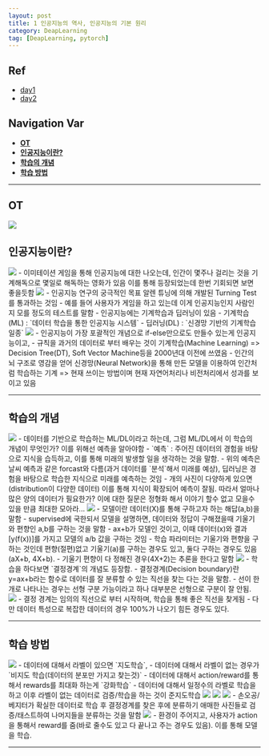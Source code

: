 ```yaml
---
layout: post
title: 1 인공지능의 역사, 인공지능의 기본 원리
category: DeapLearning
tag: [DeapLearning, pytorch]
---
```


## Ref

- [day1](https://gyusanity.github.io/ai/2024/10/17/day1/)
- [day2](https://gyusanity.github.io/ai/2024/10/18/day2/)

## Navigation Var

- **[OT](#ot)**
- **[인공지능이란?](#인공지능이란)**
- **[학습의 개념](#학습의-개념)**
- **[학습 방법](#학습-방법)**

---

## OT

<img src="/public/img/PyTorch/Lec1/1.png">

## 인공지능이란?

<img src="/public/img/PyTorch/Lec1/2.png">
- 이미테이션 게임을 통해 인공지능에 대한 나오는데, 인간이 몇주나 걸리는 것을 기계해독으로 몇일로 해독하는 영화가 있음 이를 통해 등장되었는데 한번 기회되면 보면 좋을듯함

<img src="/public/img/PyTorch/Lec1/3.png">
- 인공지능 연구의 궁극적인 목표 알렌 튜닝에 의해 개발된 Turning Test를 통과하는 것임
- 예를 들어 사용자가 게임을 하고 있는데 이게 인공지능인지 사람인지 모를 정도의 테스트를 말함
- 인공지능에는 기계학습과 딥러닝이 있음
  - 기계학습(ML) : `데이터 학습을 통한 인공지능 시스템`
  - 딥러닝(DL) : `신경망 기반의 기계학습 일종`

<img src="/public/img/PyTorch/Lec1/4.png">
- 인공지능이 가장 포괄적인 개념으로 if-else만으로도 만들수 있는게 인공지능이고,
- 규칙을 과거의 데이터로 부터 배우는 것이 기계학습(Machine Learning) => Decision Tree(DT), Soft Vector Machine등을 2000년대 이전에 쓰였음
- 인간의 뇌 구조로 영감을 얻어 신경망(Neural Network)을 통해 만든 모델을 이용하여 인간처럼 학습하는 기계 => 현재 쓰이는 방법이며 현재 자연어처리나 비전처리에서 성과를 보이고 있음

---

## 학습의 개념

<img src="/public/img/PyTorch/Lec1/5.png">
- 데이터를 기반으로 학습하는 ML/DL이라고 하는데, 그럼 ML/DL에서 이 학습의 개념이 무엇인가? 이를 위해선 예측을 알아야함
- `예측` : 주어진 데이터의 경험을 바탕으로 지식을 습득하고, 이를 통해 미래의 발생할 일을 생각하는 것을 말함.
- 위의 예측은 날씨 예측과 같은 forcast와 다름(과거 데이터를 `분석`해서 미래를 예상), 딥러닝은 경험을 바탕으로 학습한 지식으로 미래를 예측하는 것임
- 개의 사진이 다양하게 있으면(distribution이 다양한 데이터) 이를 통해 지식이 확장되어 예측이 잘됨. 따라서 얼마나 많은 양의 데이터가 필요한가? 이에 대한 질문은 정형화 해서 이야기 할수 없고 모을수 있을 만큼 최대한 모아라...

<img src="/public/img/PyTorch/Lec1/6.png">
- 모델이란 데이터(X)를 통해 구하고자 하는 해답(a,b)을 말함
- supervised에 국한되서 모델을 설명하면, 데이터와 정답이 구해졌을때 기울기와 편향인 a,b를 구하는 것을 말함
- ax+b가 모델인 것이고, 이때 데이터(x)와 결과[y(f(x))]를 가지고 모델의 a/b 값을 구하는 것임
- 학습 파라미터는 기울기와 편향을 구하는 것인데 편향(절편)없고 기울기(a)를 구하는 경우도 있고, 둘다 구하는 경우도 있음 (aX+b, 4X+b).
- 기울기 편향이 다 정해진 경우(4X+2)는 추론을 한다고 말함

<img src="/public/img/PyTorch/Lec1/7.png">
- 학습을 하다보면 `결정경계`의 개념도 등장함.
- 결정경계(Decision boundary)란 y=ax+b라는 함수로 데이터를 잘 분류할 수 있는 직선을 찾는 다는 것을 말함.
- 선이 한개로 나타나는 경우는 선형 구분 가능이라고 하나 대부분은 선형으로 구분이 잘 안됨.

<img src="/public/img/PyTorch/Lec1/8.png">
- 결정 경계는 임의의 직선으로 부터 시작하며, 학습을 통해 좋은 직선을 찾게됨
- 다만 데이터 특성으로 복잡한 데이터의 경우 100%가 나오기 힘든 경우도 있다.

---

## 학습 방법

<img src="/public/img/PyTorch/Lec1/9.png">
- 데이터에 대해서 라벨이 있으면 `지도학습`,
- 데이터에 대해서 라벨이 없는 경우가 `비지도 학습(데이터의 분포만 가지고 찾는것)`
- 데이터에 대해서 action/reward를 통해서 rewards를 최대화 하는게 `강화학습`
- 데이터에 대해서 일정수의 라벨로 학습을 하고 이후 라벨이 없는 데이터로 검증/학습을 하는 것이 준지도학습

<img src="/public/img/PyTorch/Lec1/10.png">
<img src="/public/img/PyTorch/Lec1/11.png">
<img src="/public/img/PyTorch/Lec1/12.png">
- 손오공/베지터가 확실한 데이터로 학습 후 결정경계를 찾은 후에 분류하기 애매한 사진들로 검증/태스트하여 나머지들을 분류하는 것을 말함
<img src="/public/img/PyTorch/Lec1/14.png">
- 환경이 주어지고, 사용자가 action을 통해서 reward를 줌(바로 줄수도 있고 다 끝나고 주는 경우도 있음). 이를 통해 모델을 학습.

---
